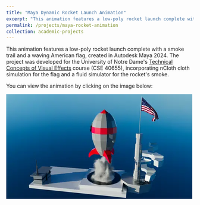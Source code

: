```yaml
---
title: "Maya Dynamic Rocket Launch Animation"
excerpt: "This animation features a low-poly rocket launch complete with a smoke trail and a waving American flag, created in Maya. The project uses nCloth cloth simulation for the flag and a fluid simulator for the rocket's smoke.<br><a href='https://youtu.be/uNtrgu7-Dfg?si=4dKrNfTPGG-m4de2'><img src='/images/maya_rocket.png'></a>"
permalink: /projects/maya-rocket-animation
collection: academic-projects
---
```


This animation features a low-poly rocket launch complete with a smoke trail and a waving American flag, created in Autodesk Maya 2024. The project was developed for the University of Notre Dame's [Technical Concepts of Visual Effects](https://vfx.cse.nd.edu/vfx/) course (CSE 40655), incorporating nCloth cloth simulation for the flag and a fluid simulator for the rocket's smoke.

You can view the animation by clicking on the image below:

<a href='https://youtu.be/uNtrgu7-Dfg?si=4dKrNfTPGG-m4de2'><img src='/images/maya_rocket.png'></a>